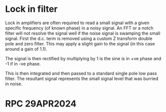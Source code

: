 Lock in filter
==============

Lock in amplifiers are often required to read a small signal
with a given specific 
frequency (of known phase) in a noisy signal.
An FFT or a notch filter will not resolve the signal well if the noise
signal is swamping the small signal.
First the d.c. term is removed using a custom Z transform
double pole and zero filter. This may apply a slight gain to the 
signal (in this case around a gain of 1.1).

The signal is then rectified by multiplying by 1 is
the sine is in +ve phase and -1 if in -ve phase.

This is then integrated and then passed to a standard single pole low pass filter.
The resultant signal represents the small signal level that was burried in noise.

RPC 29APR2024
=========================================================================
